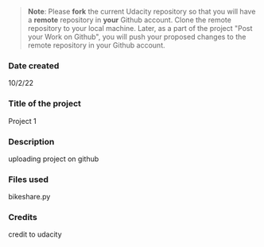 >**Note**: Please **fork** the current Udacity repository so that you will have a **remote** repository in **your** Github account. Clone the remote repository to your local machine. Later, as a part of the project "Post your Work on Github", you will push your proposed changes to the remote repository in your Github account.

### Date created
10/2/22

### Title of the project
Project 1

### Description
uploading project on github

### Files used
bikeshare.py

### Credits
credit to udacity
